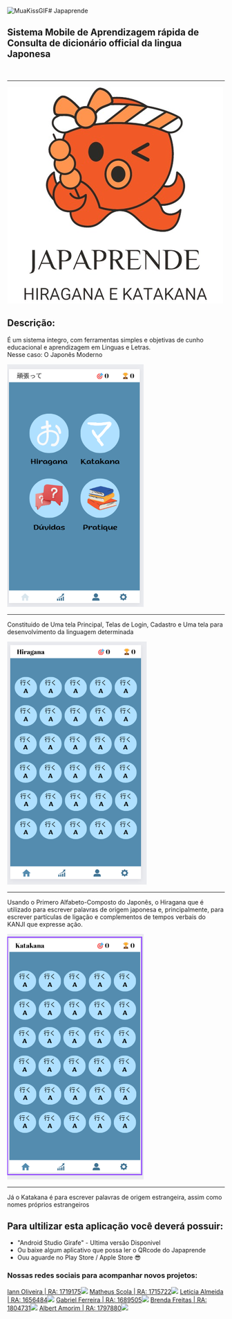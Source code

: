 ![MuaKissGIF](https://github.com/iannoliver/Japaprende/assets/100435787/95683e26-ceff-40fe-bd69-c9a155db55a7)# Japaprende
## Sistema Mobile de Aprendizagem rápida de Consulta de dicionário official da lingua Japonesa
<br>
<hr>

!["Logo_Japaprende"](icon/Japarende.png)

## Descrição: <br>
É um sistema íntegro, com ferramentas simples e objetivas de cunho educacional e aprendizagem em Linguas e Letras. <br>
Nesse caso: O Japonês Moderno

!["Tela_Principal"](icon/APP1.png)
<br>
<hr>

Constituido de Uma tela Principal, Telas de Login, Cadastro e Uma tela para desenvolvimento da linguagem determinada

!["Hiragana"](icon/hira.png)
<br>
<hr>

Usando o Primero Alfabeto-Composto do Japonês, o Hiragana que é utilizado para escrever palavras de origem japonesa e, principalmente, para escrever partículas de ligação e complementos de tempos verbais do KANJI que expresse ação.

!["Katakana"](icon/katak.png)
<br>
<hr>

Já o Katakana é para escrever palavras de origem estrangeira, assim como nomes próprios estrangeiros

## Para ultilizar esta aplicação você deverá possuir:

- "Android Studio Girafe" - Ultima versão Disponivel
- Ou baixe algum aplicativo que possa ler o QRcode do Japaprende
- Ouu aguarde no Play Store / Apple Store 😎

### Nossas redes sociais para acompanhar novos projetos: <br>
  <a href="https://www.linkedin.com/in/iann-oliveira-3106b11a4/" target="_blank">Iann Oliveira | RA: 1719175<img src="https://img.shields.io/badge/-LinkedIn-%230077B5?style=for-the-badge&logo=linkedin&logoColor=white" target="_blank"></a>
    <a href="https://www.linkedin.com/in/matheus-scola/" target="_blank">Matheus Scola | RA: 1715722<img src="https://img.shields.io/badge/-LinkedIn-%230077B5?style=for-the-badge&logo=linkedin&logoColor=white" target="_blank"></a>
      <a href="https://www.linkedin.com/in/leticia904/" target="_blank">Leticia Almeida | RA: 1656484<img src="https://img.shields.io/badge/-LinkedIn-%230077B5?style=for-the-badge&logo=linkedin&logoColor=white" target="_blank"></a>
        <a href="https://www.linkedin.com/in/gabriel-ferreira-da-silva-396900212/?utm_source=share&utm_campaign=share_via&utm_content=profile&utm_medium=android_app" target="_blank">Gabriel Ferreira | RA: 1689505<img src="https://img.shields.io/badge/-LinkedIn-%230077B5?style=for-the-badge&logo=linkedin&logoColor=white" target="_blank"></a>
          <a href="https://www.linkedin.com/in/brenda-freitas-5b899b230/?utm_source=share&utm_campaign=share_via&utm_content=profile&utm_medium=android_app" target="_blank">Brenda Freitas | RA: 1804731<img src="https://img.shields.io/badge/-LinkedIn-%230077B5?style=for-the-badge&logo=linkedin&logoColor=white" target="_blank"></a>
            <a href="https://www.linkedin.com/in/albert-amorim-3645251a7/?originalSubdomain=br" target="_blank">Albert Amorim | RA: 1797880<img src="https://img.shields.io/badge/-LinkedIn-%230077B5?style=for-the-badge&logo=linkedin&logoColor=white" target="_blank"></a>

